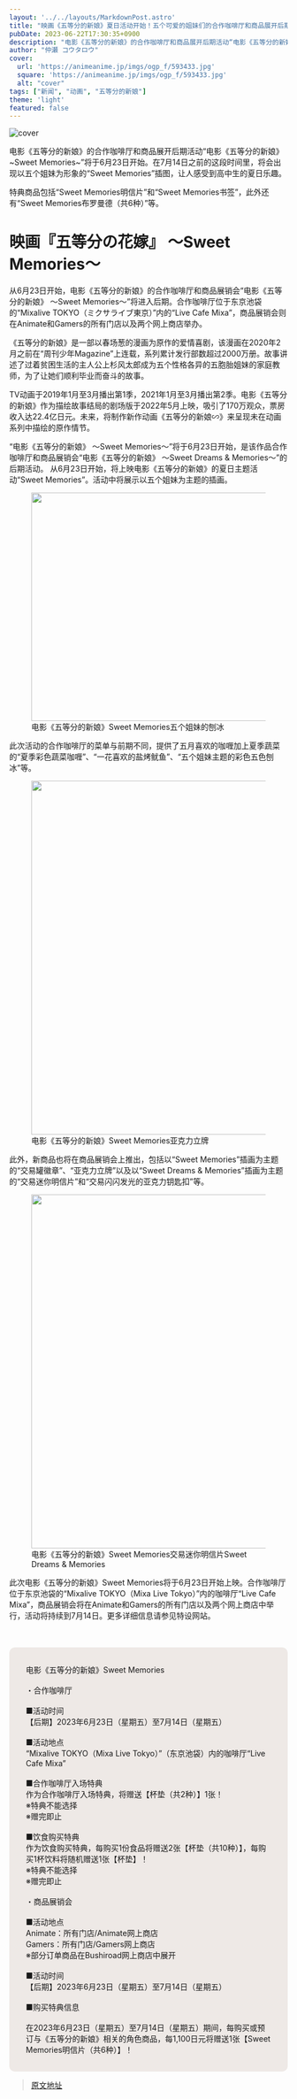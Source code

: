 ```yaml
---
layout: '../../layouts/MarkdownPost.astro'
title: "映画《五等分的新娘》夏日活动开始！五个可爱的姐妹们的合作咖啡厅和商品展开后期活动"
pubDate: 2023-06-22T17:30:35+0900
description: "电影《五等分的新娘》的合作咖啡厅和商品展开后期活动“电影《五等分的新娘》~Sweet Memories~”将于6月23日开始。在7月14日之前的这段时间里，将会出现以五个姐妹为形象的“Sweet Memories”插图，让人感受到高中生的夏日乐趣。"
author: "仲瀬 コウタロウ"
cover:
  url: 'https://animeanime.jp/imgs/ogp_f/593433.jpg'
  square: 'https://animeanime.jp/imgs/ogp_f/593433.jpg'
  alt: "cover"
tags: ["新闻", "动画", "五等分的新娘"]
theme: 'light'
featured: false
---
```


![cover](https://animeanime.jp/imgs/ogp_f/593433.jpg)

电影《五等分的新娘》的合作咖啡厅和商品展开后期活动“电影《五等分的新娘》~Sweet Memories~”将于6月23日开始。在7月14日之前的这段时间里，将会出现以五个姐妹为形象的“Sweet Memories”插图，让人感受到高中生的夏日乐趣。

特典商品包括“Sweet Memories明信片”和“Sweet Memories书签”，此外还有“Sweet Memories布罗曼德（共6种）”等。

# 映画『五等分の花嫁』 ～Sweet Memories～

从6月23日开始，电影《五等分的新娘》的合作咖啡厅和商品展销会“电影《五等分的新娘》 ～Sweet Memories～”将进入后期。合作咖啡厅位于东京池袋的“Mixalive TOKYO（ミクサライブ東京）”内的“Live Cafe Mixa”，商品展销会则在Animate和Gamers的所有门店以及两个网上商店举办。

《五等分的新娘》是一部以春场葱的漫画为原作的爱情喜剧，该漫画在2020年2月之前在“周刊少年Magazine”上连载，系列累计发行部数超过2000万册。故事讲述了过着贫困生活的主人公上杉风太郎成为五个性格各异的五胞胎姐妹的家庭教师，为了让她们顺利毕业而奋斗的故事。

TV动画于2019年1月至3月播出第1季，2021年1月至3月播出第2季。电影《五等分的新娘》作为描绘故事结局的剧场版于2022年5月上映，吸引了170万观众，票房收入达22.4亿日元。未来，将制作新作动画《五等分的新娘∽》来呈现未在动画系列中描绘的原作情节。

“电影《五等分的新娘》 ～Sweet Memories～”将于6月23日开始，是该作品合作咖啡厅和商品展销会“电影《五等分的新娘》 ～Sweet Dreams & Memories～”的后期活动。
从6月23日开始，将上映电影《五等分的新娘》的夏日主题活动“Sweet Memories”。活动中将展示以五个姐妹为主题的插画。 </p><figure class="ctms-editor-image"><img src="https://animeanime.jp/imgs/zoom/593432.jpg" class="inline-article-image" width="618" height="413"><figcaption>电影《五等分的新娘》Sweet Memories五个姐妹的刨冰</figcaption></figure><p>此次活动的合作咖啡厅的菜单与前期不同，提供了五月喜欢的咖喱加上夏季蔬菜的“夏季彩色蔬菜咖喱”、“一花喜欢的盐烤鱿鱼”、“五个姐妹主题的彩色五色刨冰”等。 </p><figure class="ctms-editor-image"><img src="https://animeanime.jp/imgs/zoom/593430.jpg" class="inline-article-image" width="640" height="640"><figcaption>电影《五等分的新娘》Sweet Memories亚克力立牌</figcaption></figure><p>此外，新商品也将在商品展销会上推出，包括以“Sweet Memories”插画为主题的“交易罐徽章”、“亚克力立牌”以及以“Sweet Dreams & Memories”插画为主题的“交易迷你明信片”和“交易闪闪发光的亚克力钥匙扣”等。 </p><figure class="ctms-editor-image"><img src="https://animeanime.jp/imgs/zoom/593435.jpg" class="inline-article-image" width="640" height="640"><figcaption>电影《五等分的新娘》Sweet Memories交易迷你明信片Sweet Dreams & Memories</figcaption></figure><p>此次电影《五等分的新娘》Sweet Memories将于6月23日开始上映。合作咖啡厅位于东京池袋的“Mixalive TOKYO（Mixa Live Tokyo）”内的咖啡厅“Live Cafe Mixa”，商品展销会将在Animate和Gamers的所有门店以及两个网上商店中举行，活动将持续到7月14日。更多详细信息请参见特设网站。 </p><br><br><div style="background-color:#eee9e6; border-radius:10px; padding:30px;">电影《五等分的新娘》Sweet Memories<br><br>・合作咖啡厅<br><br>■活动时间<br>【后期】2023年6月23日（星期五）至7月14日（星期五）<br><br>■活动地点<br>“Mixalive TOKYO（Mixa Live Tokyo）”（东京池袋）内的咖啡厅“Live Cafe Mixa”<br><br>■合作咖啡厅入场特典<br>作为合作咖啡厅入场特典，将赠送【杯垫（共2种）】1张！<br>※特典不能选择<br>※赠完即止<br><br>■饮食购买特典<br>作为饮食购买特典，每购买1份食品将赠送2张【杯垫（共10种）】，每购买1杯饮料将随机赠送1张【杯垫】！<br>※特典不能选择<br>※赠完即止<br><br>・商品展销会<br><br>■活动地点<br>Animate：所有门店/Animate网上商店<br>Gamers：所有门店/Gamers网上商店<br>※部分订单商品在Bushiroad网上商店中展开<br><br>■活动时间<br>【后期】2023年6月23日（星期五）至7月14日（星期五）<br><br>■购买特典信息<br><br>在2023年6月23日（星期五）至7月14日（星期五）期间，每购买或预订与《五等分的新娘》相关的角色商品，每1,100日元将赠送1张【Sweet Memories明信片（共6种）】！</div>

>[原文地址](https://animeanime.jp/article/2023/06/22/78105.html)  